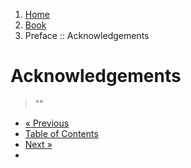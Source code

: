 <ol class="breadcrumb">
  <li><a href="/">Home</a></li>
  <li><a href="/book/">Book</a></li>
  <li class="active">Preface :: Acknowledgements</li>
</ol>

# Acknowledgements

> ""
> <footer></footer>

<ul class="pager">
  <li class="previous"><a href="/book/configuration/">&laquo; Previous</a></li>
  <li><a href="/book/">Table of Contents</a></li>
  <li class="next"><a href="/book/1-0-0-overview/">Next &raquo;</a><li>
</ul>
